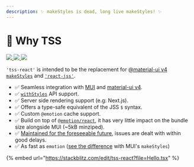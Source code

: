 ```yaml
---
description: ✨ makeStyles is dead, long live makeStyles! ✨
---
```


# 🚀 Why TSS

[![](https://github.com/garronej/tss-react/workflows/ci/badge.svg?branch=main) ](https://github.com/garronej/tss-react/actions)[![](https://img.shields.io/npm/dw/tss-react) ](https://www.npmjs.com/package/tss-react)[![](https://img.shields.io/npm/l/tss-react)](https://github.com/garronej/tss-react/blob/main/LICENSE)

`'tss-react'` is intended to be the replacement for [@material-ui v4 `makeStyles`](https://material-ui.com/styles/basics/#hook-api) and [`'react-jss'`](https://cssinjs.org/react-jss/?v=v10.9.0).

* ✅ Seamless integration with [MUI](https://mui.com) and [material-ui v4](https://v4.mui.com).
* ✅ [`withStyles`](https://v4.mui.com/styles/api/#withstyles-styles-options-higher-order-component) API support.
* ✅ Server side rendering support (e.g: Next.js).
* ✅ Offers a type-safe equivalent of the JSS `$` syntax.
* ✅ Custom `@emotion` cache support.
* ✅ Build on top of [`@emotion/react`](https://emotion.sh/docs/@emotion/react), it has very little impact on the bundle size alongside MUI (\~5kB minziped).
* ✅ [Maintained for the foreseeable future](https://github.com/mui-org/material-ui/issues/28463#issuecomment-923085976), issues are dealt with within good delays.
* ✅ As fast as `emotion` ([see the difference](https://stackoverflow.com/questions/68383046/is-there-a-performance-difference-between-the-sx-prop-and-the-makestyles-functio) with MUI's `makeStyles`)

{% embed url="https://stackblitz.com/edit/tss-react?file=Hello.tsx" %}
